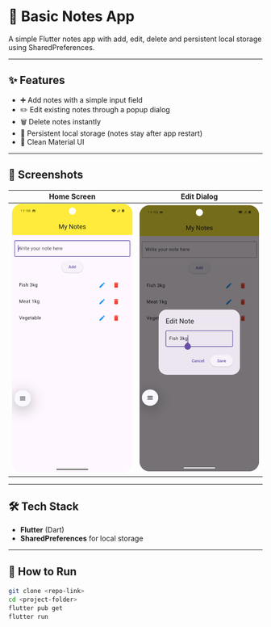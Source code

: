 # 📝 Basic Notes App

A simple Flutter notes app with add, edit, delete and persistent local storage using SharedPreferences.

---

## ✨ Features
- ➕ Add notes with a simple input field
- ✏️ Edit existing notes through a popup dialog
- 🗑 Delete notes instantly
- 💾 Persistent local storage (notes stay after app restart)
- 🎨 Clean Material UI

---

## 📸 Screenshots

| Home Screen                                 | Edit Dialog                                 |
|---------------------------------------------|---------------------------------------------|
| ![Home Screen](screenshots/home_screen.png) | ![Edit Dialog](screenshots/edit_dialog.png) |

---

## 🛠 Tech Stack
- **Flutter** (Dart)
- **SharedPreferences** for local storage

---

## 🚀 How to Run
```bash
git clone <repo-link>
cd <project-folder>
flutter pub get
flutter run
